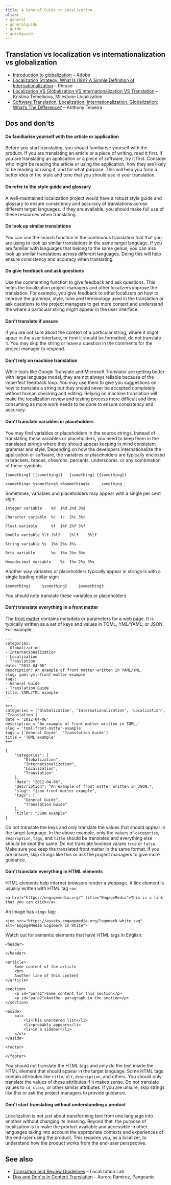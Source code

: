 ```yaml
---
title: A General Guide to Localization
alias:
- general
- generalguide
- guide
- quickguide
---
```


## Translation vs localization vs internationalization vs globalization

- [Introduction to globalization](https://helpx.adobe.com/coldfusion/developing-applications/developing-cfml-applications/developing-globalized-applications/introduction-to-globalization.html) – Adobe
- [Localization Strategy: What Is I18n? A Simple Definition of Internationalization](https://phrase.com/blog/posts/i18n-a-simple-definition/) – Phrase
- [Localization VS Globalization VS Internationalization VS Translation](https://www.milestoneloc.com/localization-vs-globalization-vs-internationalization-vs-translation/) – Kristina Temelkova, Milestone Localization
- [Software Translation, Localization, Internationalization, Globalization: What’s The Difference?](https://www.at-it-translator.com/software-translation-localization-internationalization-globalization-whats-the-difference/) – Anthony Teixeira

## Dos and don'ts

#### Do familiarise yourself with the article or application

Before you start translating, you should familiarise yourself with the product. If you are translating an article or a piece of writing, read it first. If you are translating an application or a piece of software, try it first. Consider who might be reading the article or using the application, how they are likely to be reading or using it, and for what purpose. This will help you form a better idea of the style and tone that you should use in your translation.

#### Do refer to the style guide and glossary

A well-maintained localization project would have a robust style guide and glossary to ensure consistency and accuracy of translations across different target languages. If they are available, you should make full use of these resources when translating.

#### Do look up similar translations

You can use the search function in the continuous translation tool that you are using to look up similar translations in the same target language. If you are familiar with languages that belong to the same genus, you can also look up similar translations across different languages. Doing this will help ensure consistency and accuracy when translating.

#### Do give feedback and ask questions

Use the commenting function to give feedback and ask questions. This helps the localization project managers and other localizers improve the translation. For example, you give feedback to other localizers on how to improve the grammar, style, tone and terminology used in the translation or ask questions to the project managers to get more context and understand the where a particular string might appear in the user interface. 

#### Don't translate if unsure

If you are not sure about the context of a particular string, where it might apear in the user interface, or how it should be formatted, do not translate it. You may skip the string or leave a question in the comments for the project manager to respond.

#### Don't rely on machine translation

While tools like Google Translate and Microsoft Translator are getting better with large language model, they are not always reliable because of the imperfect feedback loop. You may use them to give you suggestions on how to translate a string but they should never be accepted completely without human checking and editing. Relying on machine translation will make the localization review and testing process more difficult and time-consuming as more work needs to be done to ensure consistency and accuracy. 

#### Don't translate variables or placeholders

You may find variables or placeholders in the source strings. Instead of translating these variables or placeholders, you need to keep them in the translated strings where they should appear keeping in mind consistent grammar and style. Depending on how the developers internationalize the application or software, the variables or placeholders are typically enclosed in brackets, braces, chevrons, percents, underscores, or any combination of these symbols:

    [something]	[[something]]	{something}	{{something}}

    <something>	%something%	<%something%>	__something__

Sometimes, variables and placeholders may appear with a single per cent sign:

	Integer variable	%d	1%d	2%d	3%d

	Character variable	%c	1c	2%c	3%c

	Float variable		%f	1%f	2%f	3%f

	Double variable	%lf	1%lf	2%lf	3%lf

	String variable	%s	1%s	2%s	3%s

	Octa variable		%o	1%o	2%o	3%o

	Hexadecimal variable	%x	1%x	2%x	3%x

Another way variables or placeholders typically appear in strings is with a single leading dollar sign:

	$something1     $something2     $something3

You should note translate these variables or placeholders.

#### Don't translate everything in a front matter

The [front matter](https://www.npmjs.com/package/front-matter) contains metadata or parameters for a web page. It is typically written as a set of keys and values in TOML, YML/YAML, or JSON. For example:

	---
	categories:
	- Globalization
	- Internationalization
	- Localization
	- Translation
	date: "2012-04-06"
	description: An example of front matter written in YAML/YML.
	slug: yaml-yml-front-matter-example
	tags:
	- General Guide
	- Translation Guide
	title: YAML/YML example
	---

	+++
	categories = ['Globalization', 'Internationalization', 'Localization', 'Translation']
	date = '2012-04-06'
	description = 'An example of front matter written in TOML.'
	slug = 'toml-front-matter-example'
	tags = ['General Guide', 'Translation Guide']
	title = 'TOML example'
	+++

	{
		"categories": [
			"Globalization",
			"Internationalization",
			"Localization",
			"Translation"
		],
		"date": "2012-04-06",
		"description": "An example of front matter written in JSON.",
		"slug": "json-front-matter-example",
		"tags": [
			"General Guide",
			"Translation Guide"
		],
		"title": "JSON example"
	}

Do not translate the keys and only translate the values that should appear in the target language. In the above example, only the values of `categories`, `description`, `tags`, and `title` should be translated and everything else should be kept the same. Do not translate boolean values `true` or `false`. Make sure you keep the translated front matter in the same format. If you are unsure, skip strings like this or ask the project managers to give more guidance.

#### Don't translate everything in HTML elements

HTML elements help internet browsers render a webpage. A link element is usually written with HTML tag `<a>`:

	<a href="https://engagemedia.org/" title="EngageMedia">This is a link that you can click</a>

An image has `<img>` tag:

	<img src="https://assets.engagemedia.org/logomark-white.svg" alt="EngageMedia Logomark in White">

Watch out for semantic elements that have HTML tags in English:

	<header>
		...
	</header>

	<article>
		Some content of the article
		<br>
		Another line of this content
	</article>

	<section>
		<p id="para1">Some content for this section</p>
		<p id="para2">Another paragraph in the section</p>
	</section>

	<aside>
		<ul>
			<li>This unordered list</li>
			<li>probably appears</li>
			<li>in a sidebar</li>
		</ul>
	</aside>

	<footer>
		...
	</footer>

You should not translate the HTML tags and only do the text inside the HTML element that should appear in the target language. Some HTML tags contain attributes like `title`, `alt`, `description`, and others. You should only translate the values of these attributes if it makes sense. Do not translate values to `id`, `class`, or other similar attributes. If you are unsure, skip strings like this or ask the project managers to provide guidance.

#### Don't start translating without understanding a product

Localization is not just about transforming text from one language into another without changing its meaning. Beyond that, the purpose of localization is to make the product available and accessible in other languages taking into account the appropriate contexts and experiences of the end-user using the product. This requires you, as a localizer, to understand how the product works from the end-user perspective.

## See also

- [Translation and Review Guidelines](https://wiki.localizationlab.org/index.php/Translation_and_Review_Guidelines) – Localization Lab
- [Dos and Don'ts in Content Translation](https://blog.pangeanic.com/dos-and-donts-in-content-translation) – Aurora Ramírez, Pangeanic
